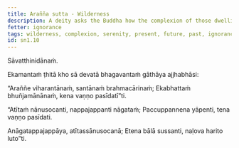 ```yaml
---
title: Arañña sutta - Wilderness
description: A deity asks the Buddha how the complexion of those dwelling in the wilderness and living the spiritual life becomes serene.
fetter: ignorance
tags: wilderness, complexion, serenity, present, future, past, ignorance, sn, sn1-11, sn1
id: sn1.10
---
```

Sāvatthinidānaṁ.

Ekamantaṁ ṭhitā kho sā devatā bhagavantaṁ gāthāya ajjhabhāsi:

“Araññe viharantānaṁ,
santānaṁ brahmacārinaṁ;
Ekabhattaṁ bhuñjamānānaṁ,
kena vaṇṇo pasīdatī”ti.

“Atītaṁ nānusocanti,
nappajappanti nāgataṁ;
Paccuppannena yāpenti,
tena vaṇṇo pasīdati.

Anāgatappajappāya,
atītassānusocanā;
Etena bālā sussanti,
naḷova harito luto”ti.